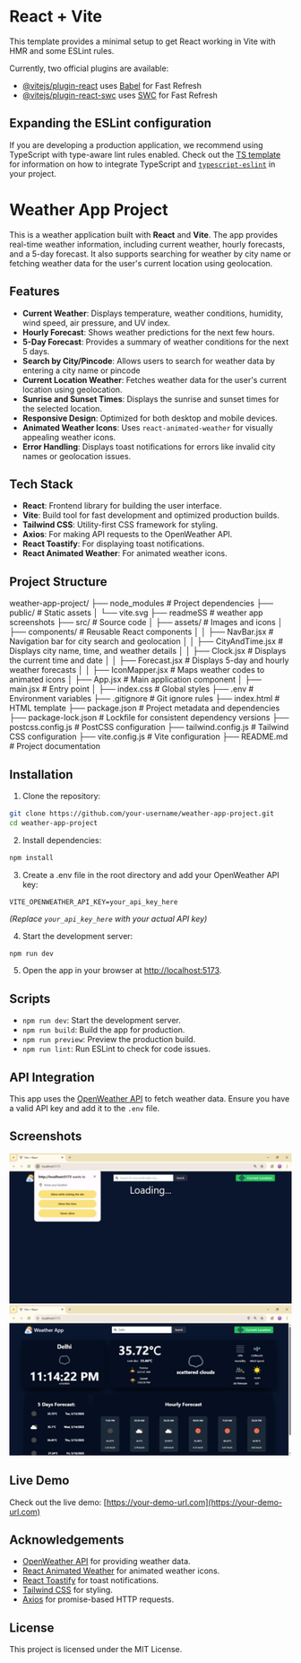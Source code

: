 # React + Vite

This template provides a minimal setup to get React working in Vite with HMR and some ESLint rules.

Currently, two official plugins are available:

- [@vitejs/plugin-react](https://github.com/vitejs/vite-plugin-react/blob/main/packages/plugin-react) uses [Babel](https://babeljs.io/) for Fast Refresh
- [@vitejs/plugin-react-swc](https://github.com/vitejs/vite-plugin-react/blob/main/packages/plugin-react-swc) uses [SWC](https://swc.rs/) for Fast Refresh

## Expanding the ESLint configuration

If you are developing a production application, we recommend using TypeScript with type-aware lint rules enabled. Check out the [TS template](https://github.com/vitejs/vite/tree/main/packages/create-vite/template-react-ts) for information on how to integrate TypeScript and [`typescript-eslint`](https://typescript-eslint.io) in your project.

# Weather App Project

This is a weather application built with **React** and **Vite**. The app provides real-time weather information, including current weather, hourly forecasts, and a 5-day forecast. It also supports searching for weather by city name or fetching weather data for the user's current location using geolocation.

## Features

- **Current Weather**: Displays temperature, weather conditions, humidity, wind speed, air pressure, and UV index.
- **Hourly Forecast**: Shows weather predictions for the next few hours.
- **5-Day Forecast**: Provides a summary of weather conditions for the next 5 days.
- **Search by City/Pincode**: Allows users to search for weather data by entering a city name or pincode
- **Current Location Weather**: Fetches weather data for the user's current location using geolocation.
- **Sunrise and Sunset Times**: Displays the sunrise and sunset times for the selected location.
- **Responsive Design**: Optimized for both desktop and mobile devices.
- **Animated Weather Icons**: Uses `react-animated-weather` for visually appealing weather icons.
- **Error Handling**: Displays toast notifications for errors like invalid city names or geolocation issues.

## Tech Stack

- **React**: Frontend library for building the user interface.
- **Vite**: Build tool for fast development and optimized production builds.
- **Tailwind CSS**: Utility-first CSS framework for styling.
- **Axios**: For making API requests to the OpenWeather API.
- **React Toastify**: For displaying toast notifications.
- **React Animated Weather**: For animated weather icons.

## Project Structure
weather-app-project/
├── node_modules           # Project dependencies
├── public/                # Static assets
│   └── vite.svg
├── readmeSS               # weather app screenshots
├── src/                   # Source code
│   ├── assets/            # Images and icons
│   ├── components/        # Reusable React components
│   │   ├── NavBar.jsx     # Navigation bar for city search and geolocation
│   │   ├── CityAndTime.jsx # Displays city name, time, and weather details
│   │   ├── Clock.jsx      # Displays the current time and date
│   │   ├── Forecast.jsx   # Displays 5-day and hourly weather forecasts
│   │   ├── IconMapper.jsx # Maps weather codes to animated icons
│   ├── App.jsx            # Main application component
│   ├── main.jsx           # Entry point
│   ├── index.css          # Global styles
├── .env                   # Environment variables
├── .gitignore             # Git ignore rules
├── index.html             # HTML template
├── package.json           # Project metadata and dependencies
├── package-lock.json      # Lockfile for consistent dependency versions
├── postcss.config.js      # PostCSS configuration
├── tailwind.config.js     # Tailwind CSS configuration
├── vite.config.js         # Vite configuration
├── README.md              # Project documentation


## Installation

1. Clone the repository:
```bash
git clone https://github.com/your-username/weather-app-project.git
cd weather-app-project
```
2.   Install dependencies:
```bash
npm install
```
3. Create a .env file in the root directory and add your OpenWeather API key:
```env
VITE_OPENWEATHER_API_KEY=your_api_key_here
```
 *(Replace `your_api_key_here` with your actual API key)*
 
4. Start the development server:
```bash
npm run dev
```
5.  Open the app in your browser at [http://localhost:5173](http://localhost:5173).


## Scripts

- `npm run dev`: Start the development server.
- `npm run build`: Build the app for production.
- `npm run preview`: Preview the production build.
- `npm run lint`: Run ESLint to check for code issues.

## API Integration

This app uses the [OpenWeather API](https://openweathermap.org/api) to fetch weather data. Ensure you have a valid API key and add it to the `.env` file.

## Screenshots

![Screenshots](./readmeSS/weather_app_screenshot_1.png)
![Screenshots](./readmeSS/weather_app_screenshot_2.png)

## Live Demo

Check out the live demo: [https://your-demo-url.com](https://your-demo-url.com)

## Acknowledgements

- [OpenWeather API](https://openweathermap.org/api) for providing weather data.
- [React Animated Weather](https://github.com/erikflowers/weather-icons) for animated weather icons.
- [React Toastify](https://fkhadra.github.io/react-toastify/) for toast notifications.
- [Tailwind CSS](https://tailwindcss.com/) for styling.
- [Axios](https://axios-http.com/) for promise-based HTTP requests.

## License

This project is licensed under the MIT License. 